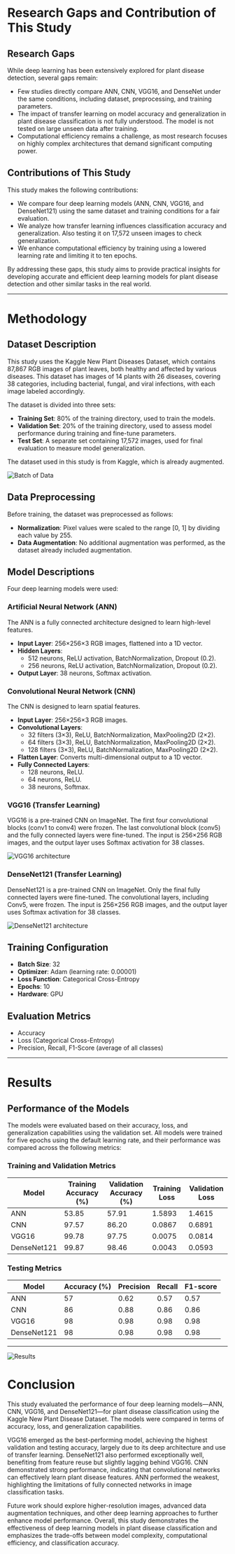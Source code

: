 # Research Gaps and Contribution of This Study

## Research Gaps
While deep learning has been extensively explored for plant disease detection, several gaps remain:

- Few studies directly compare ANN, CNN, VGG16, and DenseNet under the same conditions, including dataset, preprocessing, and training parameters.
- The impact of transfer learning on model accuracy and generalization in plant disease classification is not fully understood. The model is not tested on large unseen data after training.
- Computational efficiency remains a challenge, as most research focuses on highly complex architectures that demand significant computing power.

## Contributions of This Study
This study makes the following contributions:

- We compare four deep learning models (ANN, CNN, VGG16, and DenseNet121) using the same dataset and training conditions for a fair evaluation.
- We analyze how transfer learning influences classification accuracy and generalization. Also testing it on 17,572 unseen images to check generalization.
- We enhance computational efficiency by training using a lowered learning rate and limiting it to ten epochs.

By addressing these gaps, this study aims to provide practical insights for developing accurate and efficient deep learning models for plant disease detection and other similar tasks in the real world.

---

# Methodology

## Dataset Description
This study uses the Kaggle New Plant Diseases Dataset, which contains 87,867 RGB images of plant leaves, both healthy and affected by various diseases. This dataset has images of 14 plants with 26 diseases, covering 38 categories, including bacterial, fungal, and viral infections, with each image labeled accordingly.



The dataset is divided into three sets:

- **Training Set**: 80% of the training directory, used to train the models.
- **Validation Set**: 20% of the training directory, used to assess model performance during training and fine-tune parameters.
- **Test Set**: A separate set containing 17,572 images, used for final evaluation to measure model generalization.

The dataset used in this study is from Kaggle, which is already augmented.

![Batch of Data](images/dataset.png)


## Data Preprocessing
Before training, the dataset was preprocessed as follows:

- **Normalization**: Pixel values were scaled to the range [0, 1] by dividing each value by 255.
- **Data Augmentation**: No additional augmentation was performed, as the dataset already included augmentation.

## Model Descriptions
Four deep learning models were used:

### Artificial Neural Network (ANN)
The ANN is a fully connected architecture designed to learn high-level features.

- **Input Layer**: 256×256×3 RGB images, flattened into a 1D vector.
- **Hidden Layers**:
  - 512 neurons, ReLU activation, BatchNormalization, Dropout (0.2).
  - 256 neurons, ReLU activation, BatchNormalization, Dropout (0.2).
- **Output Layer**: 38 neurons, Softmax activation.

### Convolutional Neural Network (CNN)
The CNN is designed to learn spatial features.

- **Input Layer**: 256×256×3 RGB images.
- **Convolutional Layers**:
  - 32 filters (3×3), ReLU, BatchNormalization, MaxPooling2D (2×2).
  - 64 filters (3×3), ReLU, BatchNormalization, MaxPooling2D (2×2).
  - 128 filters (3×3), ReLU, BatchNormalization, MaxPooling2D (2×2).
- **Flatten Layer**: Converts multi-dimensional output to a 1D vector.
- **Fully Connected Layers**:
  - 128 neurons, ReLU.
  - 64 neurons, ReLU.
  - 38 neurons, Softmax.

### VGG16 (Transfer Learning)
VGG16 is a pre-trained CNN on ImageNet. The first four convolutional blocks (conv1 to conv4) were frozen. The last convolutional block (conv5) and the fully connected layers were fine-tuned. The input is 256×256 RGB images, and the output layer uses Softmax activation for 38 classes.

![VGG16 architecture](images/vgg16.png)

### DenseNet121 (Transfer Learning)
DenseNet121 is a pre-trained CNN on ImageNet. Only the final fully connected layers were fine-tuned. The convolutional layers, including Conv5, were frozen. The input is 256×256 RGB images, and the output layer uses Softmax activation for 38 classes.

![DenseNet121 architecture](images/densenet121.png)

## Training Configuration

- **Batch Size**: 32
- **Optimizer**: Adam (learning rate: 0.00001)
- **Loss Function**: Categorical Cross-Entropy
- **Epochs**: 10
- **Hardware**: GPU

## Evaluation Metrics

- Accuracy
- Loss (Categorical Cross-Entropy)
- Precision, Recall, F1-Score (average of all classes)

---

# Results

## Performance of the Models
The models were evaluated based on their accuracy, loss, and generalization capabilities using the validation set. All models were trained for five epochs using the default learning rate, and their performance was compared across the following metrics:

### Training and Validation Metrics

| Model       | Training Accuracy (%) | Validation Accuracy (%) | Training Loss | Validation Loss |
|------------|----------------------|------------------------|---------------|----------------|
| ANN        | 53.85                | 57.91                  | 1.5893        | 1.4615         |
| CNN        | 97.57                | 86.20                  | 0.0867        | 0.6891         |
| VGG16      | 99.78                | 97.75                  | 0.0075        | 0.0814         |
| DenseNet121| 99.87                | 98.46                  | 0.0043        | 0.0593         |

### Testing Metrics

| Model       | Accuracy (%) | Precision | Recall | F1-score |
|------------|-------------|-----------|--------|----------|
| ANN        | 57          | 0.62      | 0.57   | 0.57     |
| CNN        | 86          | 0.88      | 0.86   | 0.86     |
| VGG16      | 98          | 0.98      | 0.98   | 0.98     |
| DenseNet121| 98          | 0.98      | 0.98   | 0.98     |

---

![Results](images/graph.png)

# Conclusion
This study evaluated the performance of four deep learning models—ANN, CNN, VGG16, and DenseNet121—for plant disease classification using the Kaggle New Plant Disease Dataset. The models were compared in terms of accuracy, loss, and generalization capabilities.

VGG16 emerged as the best-performing model, achieving the highest validation and testing accuracy, largely due to its deep architecture and use of transfer learning. DenseNet121 also performed exceptionally well, benefiting from feature reuse but slightly lagging behind VGG16. CNN demonstrated strong performance, indicating that convolutional networks can effectively learn plant disease features. ANN performed the weakest, highlighting the limitations of fully connected networks in image classification tasks.

Future work should explore higher-resolution images, advanced data augmentation techniques, and other deep learning approaches to further enhance model performance. Overall, this study demonstrates the effectiveness of deep learning models in plant disease classification and emphasizes the trade-offs between model complexity, computational efficiency, and classification accuracy.
